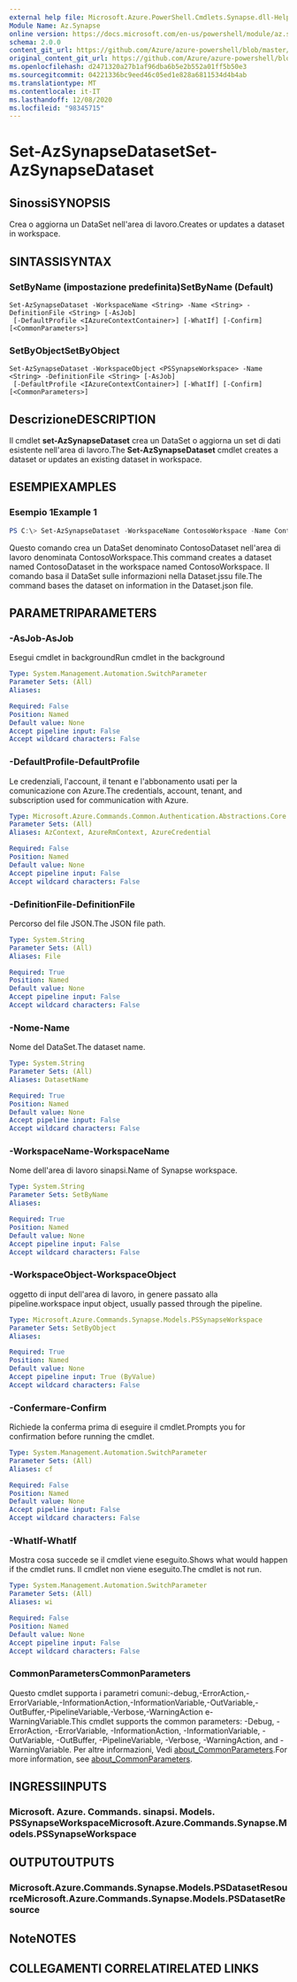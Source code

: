 ```yaml
---
external help file: Microsoft.Azure.PowerShell.Cmdlets.Synapse.dll-Help.xml
Module Name: Az.Synapse
online version: https://docs.microsoft.com/en-us/powershell/module/az.synapse/set-azsynapsedataset
schema: 2.0.0
content_git_url: https://github.com/Azure/azure-powershell/blob/master/src/Synapse/Synapse/help/Set-AzSynapseDataset.md
original_content_git_url: https://github.com/Azure/azure-powershell/blob/master/src/Synapse/Synapse/help/Set-AzSynapseDataset.md
ms.openlocfilehash: d2471320a27b1af96dba6b5e2b552a01ff5b50e3
ms.sourcegitcommit: 04221336bc9eed46c05ed1e828a6811534d4b4ab
ms.translationtype: MT
ms.contentlocale: it-IT
ms.lasthandoff: 12/08/2020
ms.locfileid: "98345715"
---
```

# <span data-ttu-id="9d7a1-101">Set-AzSynapseDataset</span><span class="sxs-lookup"><span data-stu-id="9d7a1-101">Set-AzSynapseDataset</span></span>

## <span data-ttu-id="9d7a1-102">Sinossi</span><span class="sxs-lookup"><span data-stu-id="9d7a1-102">SYNOPSIS</span></span>
<span data-ttu-id="9d7a1-103">Crea o aggiorna un DataSet nell'area di lavoro.</span><span class="sxs-lookup"><span data-stu-id="9d7a1-103">Creates or updates a dataset in workspace.</span></span>

## <span data-ttu-id="9d7a1-104">SINTASSI</span><span class="sxs-lookup"><span data-stu-id="9d7a1-104">SYNTAX</span></span>

### <span data-ttu-id="9d7a1-105">SetByName (impostazione predefinita)</span><span class="sxs-lookup"><span data-stu-id="9d7a1-105">SetByName (Default)</span></span>
```
Set-AzSynapseDataset -WorkspaceName <String> -Name <String> -DefinitionFile <String> [-AsJob]
 [-DefaultProfile <IAzureContextContainer>] [-WhatIf] [-Confirm] [<CommonParameters>]
```

### <span data-ttu-id="9d7a1-106">SetByObject</span><span class="sxs-lookup"><span data-stu-id="9d7a1-106">SetByObject</span></span>
```
Set-AzSynapseDataset -WorkspaceObject <PSSynapseWorkspace> -Name <String> -DefinitionFile <String> [-AsJob]
 [-DefaultProfile <IAzureContextContainer>] [-WhatIf] [-Confirm] [<CommonParameters>]
```

## <span data-ttu-id="9d7a1-107">Descrizione</span><span class="sxs-lookup"><span data-stu-id="9d7a1-107">DESCRIPTION</span></span>
<span data-ttu-id="9d7a1-108">Il cmdlet **set-AzSynapseDataset** crea un DataSet o aggiorna un set di dati esistente nell'area di lavoro.</span><span class="sxs-lookup"><span data-stu-id="9d7a1-108">The **Set-AzSynapseDataset** cmdlet creates a dataset or updates an existing dataset in workspace.</span></span>

## <span data-ttu-id="9d7a1-109">ESEMPI</span><span class="sxs-lookup"><span data-stu-id="9d7a1-109">EXAMPLES</span></span>

### <span data-ttu-id="9d7a1-110">Esempio 1</span><span class="sxs-lookup"><span data-stu-id="9d7a1-110">Example 1</span></span>
```powershell
PS C:\> Set-AzSynapseDataset -WorkspaceName ContosoWorkspace -Name ContosoDataset -DefinitionFile "C:\\samples\\Dataset.json"
```

<span data-ttu-id="9d7a1-111">Questo comando crea un DataSet denominato ContosoDataset nell'area di lavoro denominata ContosoWorkspace.</span><span class="sxs-lookup"><span data-stu-id="9d7a1-111">This command creates a dataset named ContosoDataset in the workspace named ContosoWorkspace.</span></span>
<span data-ttu-id="9d7a1-112">Il comando basa il DataSet sulle informazioni nella Dataset.jssu file.</span><span class="sxs-lookup"><span data-stu-id="9d7a1-112">The command bases the dataset on information in the Dataset.json file.</span></span>

## <span data-ttu-id="9d7a1-113">PARAMETRI</span><span class="sxs-lookup"><span data-stu-id="9d7a1-113">PARAMETERS</span></span>

### <span data-ttu-id="9d7a1-114">-AsJob</span><span class="sxs-lookup"><span data-stu-id="9d7a1-114">-AsJob</span></span>
<span data-ttu-id="9d7a1-115">Esegui cmdlet in background</span><span class="sxs-lookup"><span data-stu-id="9d7a1-115">Run cmdlet in the background</span></span>

```yaml
Type: System.Management.Automation.SwitchParameter
Parameter Sets: (All)
Aliases:

Required: False
Position: Named
Default value: None
Accept pipeline input: False
Accept wildcard characters: False
```

### <span data-ttu-id="9d7a1-116">-DefaultProfile</span><span class="sxs-lookup"><span data-stu-id="9d7a1-116">-DefaultProfile</span></span>
<span data-ttu-id="9d7a1-117">Le credenziali, l'account, il tenant e l'abbonamento usati per la comunicazione con Azure.</span><span class="sxs-lookup"><span data-stu-id="9d7a1-117">The credentials, account, tenant, and subscription used for communication with Azure.</span></span>

```yaml
Type: Microsoft.Azure.Commands.Common.Authentication.Abstractions.Core.IAzureContextContainer
Parameter Sets: (All)
Aliases: AzContext, AzureRmContext, AzureCredential

Required: False
Position: Named
Default value: None
Accept pipeline input: False
Accept wildcard characters: False
```

### <span data-ttu-id="9d7a1-118">-DefinitionFile</span><span class="sxs-lookup"><span data-stu-id="9d7a1-118">-DefinitionFile</span></span>
<span data-ttu-id="9d7a1-119">Percorso del file JSON.</span><span class="sxs-lookup"><span data-stu-id="9d7a1-119">The JSON file path.</span></span>

```yaml
Type: System.String
Parameter Sets: (All)
Aliases: File

Required: True
Position: Named
Default value: None
Accept pipeline input: False
Accept wildcard characters: False
```

### <span data-ttu-id="9d7a1-120">-Nome</span><span class="sxs-lookup"><span data-stu-id="9d7a1-120">-Name</span></span>
<span data-ttu-id="9d7a1-121">Nome del DataSet.</span><span class="sxs-lookup"><span data-stu-id="9d7a1-121">The dataset name.</span></span>

```yaml
Type: System.String
Parameter Sets: (All)
Aliases: DatasetName

Required: True
Position: Named
Default value: None
Accept pipeline input: False
Accept wildcard characters: False
```

### <span data-ttu-id="9d7a1-122">-WorkspaceName</span><span class="sxs-lookup"><span data-stu-id="9d7a1-122">-WorkspaceName</span></span>
<span data-ttu-id="9d7a1-123">Nome dell'area di lavoro sinapsi.</span><span class="sxs-lookup"><span data-stu-id="9d7a1-123">Name of Synapse workspace.</span></span>

```yaml
Type: System.String
Parameter Sets: SetByName
Aliases:

Required: True
Position: Named
Default value: None
Accept pipeline input: False
Accept wildcard characters: False
```

### <span data-ttu-id="9d7a1-124">-WorkspaceObject</span><span class="sxs-lookup"><span data-stu-id="9d7a1-124">-WorkspaceObject</span></span>
<span data-ttu-id="9d7a1-125">oggetto di input dell'area di lavoro, in genere passato alla pipeline.</span><span class="sxs-lookup"><span data-stu-id="9d7a1-125">workspace input object, usually passed through the pipeline.</span></span>

```yaml
Type: Microsoft.Azure.Commands.Synapse.Models.PSSynapseWorkspace
Parameter Sets: SetByObject
Aliases:

Required: True
Position: Named
Default value: None
Accept pipeline input: True (ByValue)
Accept wildcard characters: False
```

### <span data-ttu-id="9d7a1-126">-Confermare</span><span class="sxs-lookup"><span data-stu-id="9d7a1-126">-Confirm</span></span>
<span data-ttu-id="9d7a1-127">Richiede la conferma prima di eseguire il cmdlet.</span><span class="sxs-lookup"><span data-stu-id="9d7a1-127">Prompts you for confirmation before running the cmdlet.</span></span>

```yaml
Type: System.Management.Automation.SwitchParameter
Parameter Sets: (All)
Aliases: cf

Required: False
Position: Named
Default value: None
Accept pipeline input: False
Accept wildcard characters: False
```

### <span data-ttu-id="9d7a1-128">-WhatIf</span><span class="sxs-lookup"><span data-stu-id="9d7a1-128">-WhatIf</span></span>
<span data-ttu-id="9d7a1-129">Mostra cosa succede se il cmdlet viene eseguito.</span><span class="sxs-lookup"><span data-stu-id="9d7a1-129">Shows what would happen if the cmdlet runs.</span></span>
<span data-ttu-id="9d7a1-130">Il cmdlet non viene eseguito.</span><span class="sxs-lookup"><span data-stu-id="9d7a1-130">The cmdlet is not run.</span></span>

```yaml
Type: System.Management.Automation.SwitchParameter
Parameter Sets: (All)
Aliases: wi

Required: False
Position: Named
Default value: None
Accept pipeline input: False
Accept wildcard characters: False
```

### <span data-ttu-id="9d7a1-131">CommonParameters</span><span class="sxs-lookup"><span data-stu-id="9d7a1-131">CommonParameters</span></span>
<span data-ttu-id="9d7a1-132">Questo cmdlet supporta i parametri comuni:-debug,-ErrorAction,-ErrorVariable,-InformationAction,-InformationVariable,-OutVariable,-OutBuffer,-PipelineVariable,-Verbose,-WarningAction e-WarningVariable.</span><span class="sxs-lookup"><span data-stu-id="9d7a1-132">This cmdlet supports the common parameters: -Debug, -ErrorAction, -ErrorVariable, -InformationAction, -InformationVariable, -OutVariable, -OutBuffer, -PipelineVariable, -Verbose, -WarningAction, and -WarningVariable.</span></span> <span data-ttu-id="9d7a1-133">Per altre informazioni, Vedi [about_CommonParameters](http://go.microsoft.com/fwlink/?LinkID=113216).</span><span class="sxs-lookup"><span data-stu-id="9d7a1-133">For more information, see [about_CommonParameters](http://go.microsoft.com/fwlink/?LinkID=113216).</span></span>

## <span data-ttu-id="9d7a1-134">INGRESSI</span><span class="sxs-lookup"><span data-stu-id="9d7a1-134">INPUTS</span></span>

### <span data-ttu-id="9d7a1-135">Microsoft. Azure. Commands. sinapsi. Models. PSSynapseWorkspace</span><span class="sxs-lookup"><span data-stu-id="9d7a1-135">Microsoft.Azure.Commands.Synapse.Models.PSSynapseWorkspace</span></span>

## <span data-ttu-id="9d7a1-136">OUTPUT</span><span class="sxs-lookup"><span data-stu-id="9d7a1-136">OUTPUTS</span></span>

### <span data-ttu-id="9d7a1-137">Microsoft.Azure.Commands.Synapse.Models.PSDatasetResource</span><span class="sxs-lookup"><span data-stu-id="9d7a1-137">Microsoft.Azure.Commands.Synapse.Models.PSDatasetResource</span></span>

## <span data-ttu-id="9d7a1-138">Note</span><span class="sxs-lookup"><span data-stu-id="9d7a1-138">NOTES</span></span>

## <span data-ttu-id="9d7a1-139">COLLEGAMENTI CORRELATI</span><span class="sxs-lookup"><span data-stu-id="9d7a1-139">RELATED LINKS</span></span>
